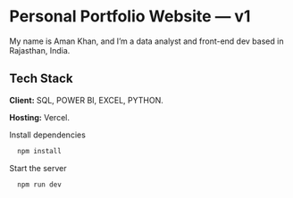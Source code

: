 # Personal Portfolio Website — v1

My name is Aman Khan, and I’m a data analyst and front-end dev based in Rajasthan, India. 

## Tech Stack

**Client:** SQL, POWER BI, EXCEL, PYTHON.

**Hosting:** Vercel.

Install dependencies

```bash
  npm install
```

Start the server

```bash
  npm run dev
```


